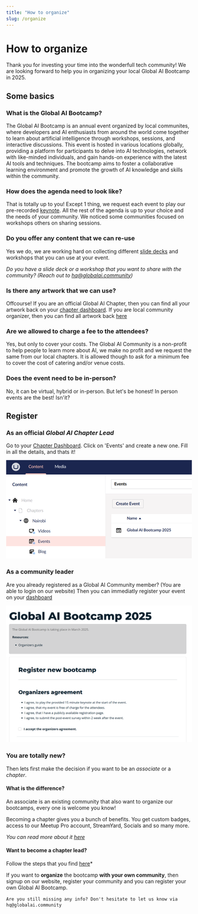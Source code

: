 ```yaml
---
title: "How to organize"
slug: /organize
---
```

# How to organize

Thank you for investing your time into the wonderfull tech community! We are looking forward to help you in organizing your local Global AI Bootcamp in 2025.

## Some basics


### What is the Global AI Bootcamp?

The Global AI Bootcamp is an annual event organized by local communites, where developers and AI enthusiasts from around the world come together to learn about artificial intelligence through workshops, sessions, and interactive discussions. This event is hosted in various locations globally, providing a platform for participants to delve into AI technologies, network with like-minded individuals, and gain hands-on experience with the latest AI tools and techniques. The bootcamp aims to foster a collaborative learning environment and promote the growth of AI knowledge and skills within the community.

### How does the agenda need to look like?

That is totally up to you! Except 1 thing, we request each event to play our pre-recorded [keynote](04-keynote.md). All the rest of the agenda is up to your choice and the needs of your community. We noticed some communities focused on workshops others on sharing sessions.

### Do you offer any content that we can re-use

Yes we do, we are working hard on collecting different [slide decks](05-presentations.md) and workshops that you can use at your event. 

*Do you have a slide deck or a workshop that you want to share with the community? (Reach out to hq@globalai.community)*

### Is there any artwork that we can use?

Offcourse! If you are an official Global AI Chapter, then you can find all your artwork back on your [chapter dashboard](https://globalai.community/umbraco#/content). If you are local community organizer, then you can find all artwork back [here](03-artwork.md)

### Are we allowed to charge a fee to the attendees?

Yes, but only to cover your costs. The Global AI Community is a non-profit to help people to learn more about AI, we make no profit and we request the same from our local chapters. It is allowed though to ask for a minimum fee to cover the cost of catering and/or venue costs.

### Does the event need to be in-person?

No, it can be virtual, hybrid or in-person. But let's be honest! In person events are the best! Isn'it?


## Register 

### As an official *Global AI Chapter Lead*
Go to your [Chapter Dashboard](https://globalai.community/umbraco#/content). Click on 'Events' and create a new one.
Fill in all the details, and thats it!

![alt text](img/chapter-new-event.png)

### As a community leader
Are you already registered as a Global AI Community member? (You are able to login on our website)
Then you can immediatly register your event on your [dashboard](https://globalai.community/dashboard/global-ai-bootcamp-2025/)

![alt text](img/associate-new-event.png)

### You are totally new?
Then lets first make the decision if you want to be an *associate* or a *chapter*.

#### What is the difference?

An associate is an existing community that also want to organize our bootcamps, every one is welcome you know!

Becoming a chapter gives you a bunch of benefits. You get custom badges, access to our Meetup Pro account, StreamYard, Socials and so many more.

*You can read more about it [here](https://globalai.community/about/start-a-chapter/)*

####  Want to become a chapter lead?
Follow the steps that you find [here](https://globalai.community/about/start-a-chapter/)*

If you want to **organize** the bootcamp **with your own community**, then signup on our website, register your community and you can register your own Global AI Bootcamp.


```note 
Are you still missing any info? Don't hesitate to let us know via hq@globalai.community
```
